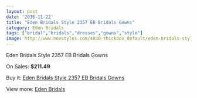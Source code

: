 ```yaml
---
layout: post
date: '2016-11-22'
title: "Eden Bridals Style 2357 EB Bridals Gowns"
category: Eden Bridals
tags: ["bridal","bridals","dresses","gowns","style"]
image: http://www.novstyles.com/4830-thickbox_default/eden-bridals-style-2357-eb-bridals-gowns.jpg
---
```

Eden Bridals Style 2357 EB Bridals Gowns

On Sales: **$211.49**
<a href="https://www.novstyles.com/en/eden-bridals/3053-eden-bridals-style-2357-eb-bridals-gowns.html"><amp-img layout="responsive" width="600" height="600" src="//www.novstyles.com/4830-thickbox_default/eden-bridals-style-2357-eb-bridals-gowns.jpg" alt="Eden Bridals Style 2357 EB Bridals Gowns 0" /></a>
<a href="https://www.novstyles.com/en/eden-bridals/3053-eden-bridals-style-2357-eb-bridals-gowns.html"><amp-img layout="responsive" width="600" height="600" src="//www.novstyles.com/4831-thickbox_default/eden-bridals-style-2357-eb-bridals-gowns.jpg" alt="Eden Bridals Style 2357 EB Bridals Gowns 1" /></a>

Buy it: [Eden Bridals Style 2357 EB Bridals Gowns](https://www.novstyles.com/en/eden-bridals/3053-eden-bridals-style-2357-eb-bridals-gowns.html "Eden Bridals Style 2357 EB Bridals Gowns")

View more: [Eden Bridals](https://www.novstyles.com/en/19-eden-bridals "Eden Bridals")